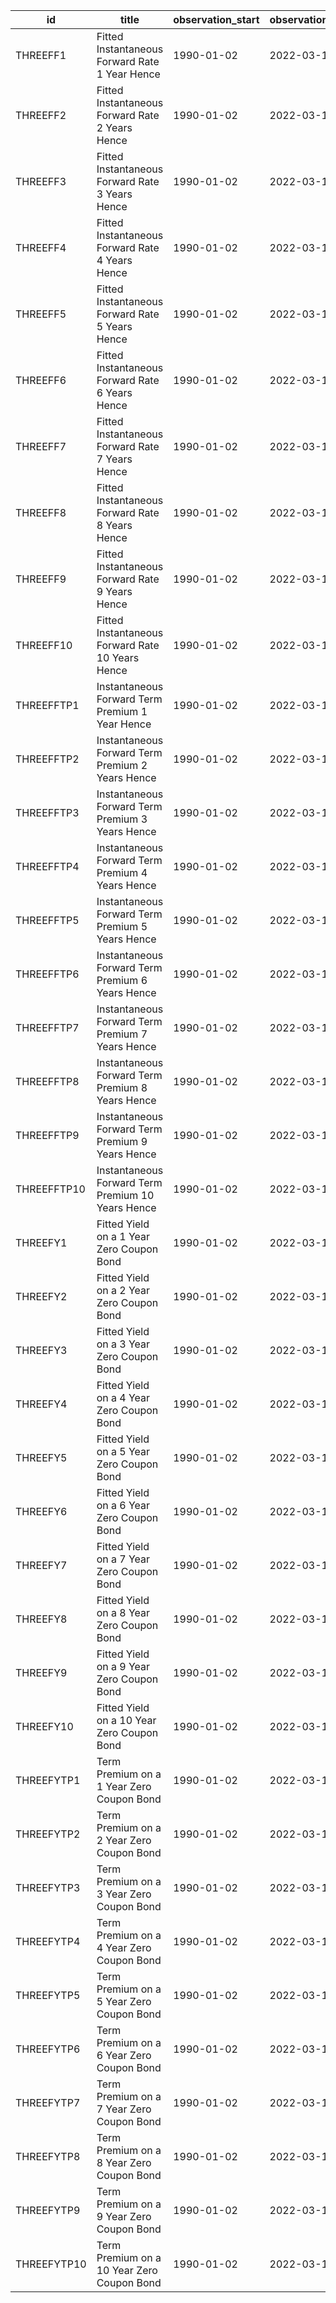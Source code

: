 | id          | title                                             | observation_start   | observation_end   |
|-------------|---------------------------------------------------|---------------------|-------------------|
| THREEFF1    | Fitted Instantaneous Forward Rate 1 Year Hence    | 1990-01-02          | 2022-03-18        |
| THREEFF2    | Fitted Instantaneous Forward Rate 2 Years Hence   | 1990-01-02          | 2022-03-18        |
| THREEFF3    | Fitted Instantaneous Forward Rate 3 Years Hence   | 1990-01-02          | 2022-03-18        |
| THREEFF4    | Fitted Instantaneous Forward Rate 4 Years Hence   | 1990-01-02          | 2022-03-18        |
| THREEFF5    | Fitted Instantaneous Forward Rate 5 Years Hence   | 1990-01-02          | 2022-03-18        |
| THREEFF6    | Fitted Instantaneous Forward Rate 6 Years Hence   | 1990-01-02          | 2022-03-18        |
| THREEFF7    | Fitted Instantaneous Forward Rate 7 Years Hence   | 1990-01-02          | 2022-03-18        |
| THREEFF8    | Fitted Instantaneous Forward Rate 8 Years Hence   | 1990-01-02          | 2022-03-18        |
| THREEFF9    | Fitted Instantaneous Forward Rate 9 Years Hence   | 1990-01-02          | 2022-03-18        |
| THREEFF10   | Fitted Instantaneous Forward Rate 10 Years Hence  | 1990-01-02          | 2022-03-18        |
| THREEFFTP1  | Instantaneous Forward Term Premium 1 Year Hence   | 1990-01-02          | 2022-03-18        |
| THREEFFTP2  | Instantaneous Forward Term Premium 2 Years Hence  | 1990-01-02          | 2022-03-18        |
| THREEFFTP3  | Instantaneous Forward Term Premium 3 Years Hence  | 1990-01-02          | 2022-03-18        |
| THREEFFTP4  | Instantaneous Forward Term Premium 4 Years Hence  | 1990-01-02          | 2022-03-18        |
| THREEFFTP5  | Instantaneous Forward Term Premium 5 Years Hence  | 1990-01-02          | 2022-03-18        |
| THREEFFTP6  | Instantaneous Forward Term Premium 6 Years Hence  | 1990-01-02          | 2022-03-18        |
| THREEFFTP7  | Instantaneous Forward Term Premium 7 Years Hence  | 1990-01-02          | 2022-03-18        |
| THREEFFTP8  | Instantaneous Forward Term Premium 8 Years Hence  | 1990-01-02          | 2022-03-18        |
| THREEFFTP9  | Instantaneous Forward Term Premium 9 Years Hence  | 1990-01-02          | 2022-03-18        |
| THREEFFTP10 | Instantaneous Forward Term Premium 10 Years Hence | 1990-01-02          | 2022-03-18        |
| THREEFY1    | Fitted Yield on a 1 Year Zero Coupon Bond         | 1990-01-02          | 2022-03-18        |
| THREEFY2    | Fitted Yield on a 2 Year Zero Coupon Bond         | 1990-01-02          | 2022-03-18        |
| THREEFY3    | Fitted Yield on a 3 Year Zero Coupon Bond         | 1990-01-02          | 2022-03-18        |
| THREEFY4    | Fitted Yield on a 4 Year Zero Coupon Bond         | 1990-01-02          | 2022-03-18        |
| THREEFY5    | Fitted Yield on a 5 Year Zero Coupon Bond         | 1990-01-02          | 2022-03-18        |
| THREEFY6    | Fitted Yield on a 6 Year Zero Coupon Bond         | 1990-01-02          | 2022-03-18        |
| THREEFY7    | Fitted Yield on a 7 Year Zero Coupon Bond         | 1990-01-02          | 2022-03-18        |
| THREEFY8    | Fitted Yield on a 8 Year Zero Coupon Bond         | 1990-01-02          | 2022-03-18        |
| THREEFY9    | Fitted Yield on a 9 Year Zero Coupon Bond         | 1990-01-02          | 2022-03-18        |
| THREEFY10   | Fitted Yield on a 10 Year Zero Coupon Bond        | 1990-01-02          | 2022-03-18        |
| THREEFYTP1  | Term Premium on a 1 Year Zero Coupon Bond         | 1990-01-02          | 2022-03-18        |
| THREEFYTP2  | Term Premium on a 2 Year Zero Coupon Bond         | 1990-01-02          | 2022-03-18        |
| THREEFYTP3  | Term Premium on a 3 Year Zero Coupon Bond         | 1990-01-02          | 2022-03-18        |
| THREEFYTP4  | Term Premium on a 4 Year Zero Coupon Bond         | 1990-01-02          | 2022-03-18        |
| THREEFYTP5  | Term Premium on a 5 Year Zero Coupon Bond         | 1990-01-02          | 2022-03-18        |
| THREEFYTP6  | Term Premium on a 6 Year Zero Coupon Bond         | 1990-01-02          | 2022-03-18        |
| THREEFYTP7  | Term Premium on a 7 Year Zero Coupon Bond         | 1990-01-02          | 2022-03-18        |
| THREEFYTP8  | Term Premium on a 8 Year Zero Coupon Bond         | 1990-01-02          | 2022-03-18        |
| THREEFYTP9  | Term Premium on a 9 Year Zero Coupon Bond         | 1990-01-02          | 2022-03-18        |
| THREEFYTP10 | Term Premium on a 10 Year Zero Coupon Bond        | 1990-01-02          | 2022-03-18        |